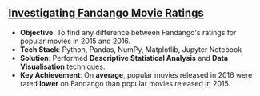 ## [Investigating Fandango Movie Ratings](https://github.com/thiago-cb/datascience/blob/master/Probability%20and%20Statistics/Investigating%20Fandango%20Movie%20Ratings/Investigating%20Fandango%20Movie%20Ratings.ipynb)
- **Objective**: To find any difference between Fandango's ratings for popular movies in 2015 and 2016.
- **Tech Stack**: Python, Pandas, NumPy, Matplotlib, Jupyter Notebook
- **Solution**: Performed **Descriptive Statistical Analysis** and **Data Visualisation** techniques.
- **Key Achievement**: On **average**, popular movies released in 2016 were rated **lower** on Fandango than popular movies released in 2015.
